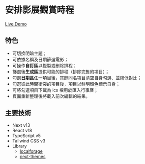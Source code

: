 # 安排影展觀賞時程

[Live Demo](https://film-scheduler.vercel.app/golden-horse-taipei)

## 特色

- 可切換明暗主題；
- 可依據名稱及日期篩選電影；
- 可操作**自訂區**以複製或刪除排程；
- 篩選後**生成區**提供可能的排程（排除完售的項目）；
- 勾選**日期區**任一項目後，其餘同名項目清空自身勾選、並降低對比；
- 勾選彼此時間衝突的項目後，項目以鮮明顏色標示自身；
- 可將勾選項目下載為 ics 檔用於匯入行事曆；
- 頁面重新整理後將載入前次編輯的結果。

## 主要技術

- Next v13
- React v18
- TypeScript v5
- Tailwind CSS v3
- Library
  - [localforage](https://localforage.github.io/localForage/)
  - [next-themes](https://github.com/pacocoursey/next-themes#readme)
